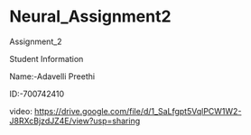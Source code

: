 # Neural_Assignment2
Assignment_2

Student Information

Name:-Adavelli Preethi

ID:-700742410

video:
https://drive.google.com/file/d/1_SaLfgpt5VqlPCW1W2-J8RXcBjzdJZ4E/view?usp=sharing
